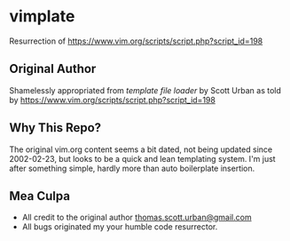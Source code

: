 # vimplate
Resurrection of https://www.vim.org/scripts/script.php?script_id=198
## Original Author
Shamelessly appropriated from *template file loader* by Scott Urban as told by https://www.vim.org/scripts/script.php?script_id=198
## Why This Repo?
The original vim.org content seems a bit dated, not being updated since 2002-02-23, but looks to be a quick and lean templating system.  I'm just after something simple, hardly more than auto boilerplate insertion.
## Mea Culpa
* All credit to the original author thomas.scott.urban@gmail.com
* All bugs originated my your humble code resurrector.
